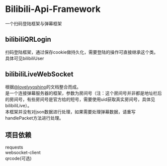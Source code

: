 # Bilibili-Api-Framework
一个扫码登陆框架与弹幕框架

## bilibiliQRLogin
扫码登陆框架，通过保存cookie做持久化，需要登陆的操作可直接继承这个类。
具体可见bilibiliUser

## bilibiliLiveWebSocket
根据[@lovelyyoshino](https://github.com/lovelyyoshino/Bilibili-Live-API/blob/master/API.WebSocket.md)的文档整合而成。   
是一个连接弹幕服务器的框架，参数为房间号（注：这个房间号并非都是地址栏后的房间号，有些房间号是官方给的短号，需要使用uid获取真实房间号，具体见bilibiliLive）。  
本框架并没有对json数据进行处理，如果需要处理弹幕数据，请重写handlePacket方法进行处理。

## 项目依赖
requests  
websocket-client  
qrcode(可选)  

